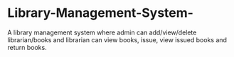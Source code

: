 # Library-Management-System-

A library management system where admin can add/view/delete librarian/books and librarian can view books, issue, view issued books and return books.